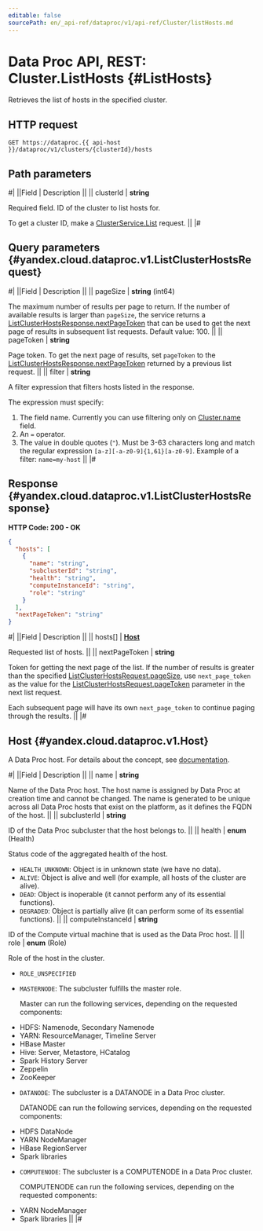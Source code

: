 ```yaml
---
editable: false
sourcePath: en/_api-ref/dataproc/v1/api-ref/Cluster/listHosts.md
---
```


# Data Proc API, REST: Cluster.ListHosts {#ListHosts}

Retrieves the list of hosts in the specified cluster.

## HTTP request

```
GET https://dataproc.{{ api-host }}/dataproc/v1/clusters/{clusterId}/hosts
```

## Path parameters

#|
||Field | Description ||
|| clusterId | **string**

Required field. ID of the cluster to list hosts for.

To get a cluster ID, make a [ClusterService.List](/docs/data-proc/api-ref/Cluster/list#List) request. ||
|#

## Query parameters {#yandex.cloud.dataproc.v1.ListClusterHostsRequest}

#|
||Field | Description ||
|| pageSize | **string** (int64)

The maximum number of results per page to return. If the number of available
results is larger than `pageSize`, the service returns a [ListClusterHostsResponse.nextPageToken](#yandex.cloud.dataproc.v1.ListClusterHostsResponse)
that can be used to get the next page of results in subsequent list requests.
Default value: 100. ||
|| pageToken | **string**

Page token. To get the next page of results, set `pageToken` to the
[ListClusterHostsResponse.nextPageToken](#yandex.cloud.dataproc.v1.ListClusterHostsResponse) returned by a previous list request. ||
|| filter | **string**

A filter expression that filters hosts listed in the response.

The expression must specify:
1. The field name. Currently you can use filtering only on [Cluster.name](/docs/data-proc/api-ref/Cluster/get#yandex.cloud.dataproc.v1.Cluster) field.
2. An `=` operator.
3. The value in double quotes (`"`). Must be 3-63 characters long and match the regular expression `[a-z][-a-z0-9]{1,61}[a-z0-9]`.
Example of a filter: `name=my-host` ||
|#

## Response {#yandex.cloud.dataproc.v1.ListClusterHostsResponse}

**HTTP Code: 200 - OK**

```json
{
  "hosts": [
    {
      "name": "string",
      "subclusterId": "string",
      "health": "string",
      "computeInstanceId": "string",
      "role": "string"
    }
  ],
  "nextPageToken": "string"
}
```

#|
||Field | Description ||
|| hosts[] | **[Host](#yandex.cloud.dataproc.v1.Host)**

Requested list of hosts. ||
|| nextPageToken | **string**

Token for getting the next page of the list. If the number of results is greater than
the specified [ListClusterHostsRequest.pageSize](#yandex.cloud.dataproc.v1.ListClusterHostsRequest), use `next_page_token` as the value
for the [ListClusterHostsRequest.pageToken](#yandex.cloud.dataproc.v1.ListClusterHostsRequest) parameter in the next list request.

Each subsequent page will have its own `next_page_token` to continue paging through the results. ||
|#

## Host {#yandex.cloud.dataproc.v1.Host}

A Data Proc host. For details about the concept, see [documentation](/docs/data-proc/concepts/).

#|
||Field | Description ||
|| name | **string**

Name of the Data Proc host. The host name is assigned by Data Proc at creation time
and cannot be changed. The name is generated to be unique across all Data Proc
hosts that exist on the platform, as it defines the FQDN of the host. ||
|| subclusterId | **string**

ID of the Data Proc subcluster that the host belongs to. ||
|| health | **enum** (Health)

Status code of the aggregated health of the host.

- `HEALTH_UNKNOWN`: Object is in unknown state (we have no data).
- `ALIVE`: Object is alive and well (for example, all hosts of the cluster are alive).
- `DEAD`: Object is inoperable (it cannot perform any of its essential functions).
- `DEGRADED`: Object is partially alive (it can perform some of its essential functions). ||
|| computeInstanceId | **string**

ID of the Compute virtual machine that is used as the Data Proc host. ||
|| role | **enum** (Role)

Role of the host in the cluster.

- `ROLE_UNSPECIFIED`
- `MASTERNODE`: The subcluster fulfills the master role.

  Master can run the following services, depending on the requested components:
* HDFS: Namenode, Secondary Namenode
* YARN: ResourceManager, Timeline Server
* HBase Master
* Hive: Server, Metastore, HCatalog
* Spark History Server
* Zeppelin
* ZooKeeper
- `DATANODE`: The subcluster is a DATANODE in a Data Proc cluster.

  DATANODE can run the following services, depending on the requested components:
* HDFS DataNode
* YARN NodeManager
* HBase RegionServer
* Spark libraries
- `COMPUTENODE`: The subcluster is a COMPUTENODE in a Data Proc cluster.

  COMPUTENODE can run the following services, depending on the requested components:
* YARN NodeManager
* Spark libraries ||
|#